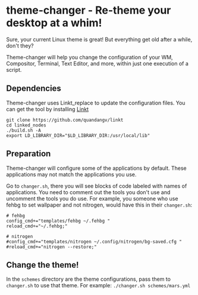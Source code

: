# **theme-changer** - Re-theme your desktop at a whim!
Sure, your current Linux theme is great! But everything get old after a while, don't they?

Theme-changer will help you change the configuration of your WM, Compositor, Terminal, Text Editor, and more, within just one execution of a script.

## Dependencies
Theme-changer uses Linkt_replace to update the configuration files. You can get the tool by installing [Linkt](https://github.com/quandangv/linkt/)
```
git clone https://github.com/quandangv/linkt
cd linked_nodes
./build.sh -A
export LD_LIBRARY_DIR="$LD_LIBRARY_DIR:/usr/local/lib"
```

## Preparation
Theme-changer will configure some of the applications by default. These applications may not match the applications you use.

Go to `changer.sh`, there you will see blocks of code labeled with names of applications. You need to comment out the tools you don't use and uncomment the tools you do use. For example, you someone who use fehbg to set wallpaper and not nitrogen, would have this in their `changer.sh`:
```
# fehbg
config_cmd+="templates/fehbg ~/.fehbg "
reload_cmd+="~/.fehbg;"
                                                                                                       
# nitrogen
#config_cmd+="templates/nitrogen ~/.config/nitrogen/bg-saved.cfg "
#reload_cmd+="nitrogen --restore;"
```

## Change the theme!
In the `schemes` directory are the theme configurations, pass them to `changer.sh` to use that theme. For example: `./changer.sh schemes/mars.yml`
